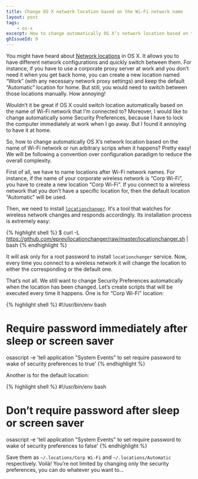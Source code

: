 ```yaml
---
title: Change OS X network location based on the Wi-Fi network name
layout: post
tags:
    - os-x
excerpt: How to change automatically OS X’s network location based on the name of Wi-Fi network and run arbitrary scrips when it happens.
ghIssueId: 9
---
```


You might have heard about [Network locations](https://support.apple.com/en-us/HT202480) in OS X.
It allows you to have different network configurations and quickly switch between them. For instance,
if you have to use a corporate proxy server at work and you don’t need it when you get back home,
you can create a new location named “Work” (with any necessary network proxy settings) and keep
the default “Automatic” location for home. But still, you would need to switch between those locations
manually. How annoying!

Wouldn’t it be great if OS X could switch location automatically based on the name of Wi-Fi network
that I’m connected to? Moreover, I would like to change automatically some Security Preferences,
because I have to lock the computer immediately at work when I go away. But I found it annoying
to have it at home.

So, how to change automatically OS X’s network location based on the name of Wi-Fi network or run
arbitrary scrips when it happens? Pretty easy! We will be following a convention over configuration
paradigm to reduce the overall complexity.

First of all, we have to name locations after Wi-Fi network names. For instance, if the name of
your corporate wireless network is “Corp Wi-Fi”, you have to create a new location “Corp Wi-Fi”.
If you connect to a wireless network that you don’t have a specific location for, then
the default location “Automatic” will be used.

Then, we need to install [`locationchanger`](https://github.com/eprev/locationchanger). It‘s a tool
that watches for wireless network changes and responds accordingly. Its installation process
is extremely easy:

{% highlight shell %}
$ curl -L https://github.com/eprev/locationchanger/raw/master/locationchanger.sh | bash
{% endhighlight %}

It will ask only for a root password to install `locationchanger` service. Now, every time you connect to
a wireless network it will change the location to either the corresponding or the default one.

That’s not all. We still want to change Security Preferences automatically when the location
has been changed. Let’s create scripts that will be executed every time it happens. One is
for “Corp Wi-Fi” location:

{% highlight shell %}
#!/usr/bin/env bash

# Require password immediately after sleep or screen saver
osascript -e 'tell application "System Events" to set require password to wake of security preferences to true'
{% endhighlight %}

Another is for the default location:

{% highlight shell %}
#!/usr/bin/env bash

# Don’t require password after sleep or screen saver
osascript -e 'tell application "System Events" to set require password to wake of security preferences to false'
{% endhighlight %}

Save them as `~/.locations/Corp Wi-Fi` and `~/.locations/Automatic` respectively. Voilà!
You’re not limited by changing only the security preferences, you can do whatever
you want to…
